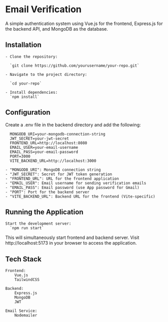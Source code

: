 # Email Verification

A simple authentication system using Vue.js for the frontend, Express.js for the backend API, and MongoDB as the database.

## Installation

    - Clone the repository:

      `git clone https://github.com/yourusername/your-repo.git`

    - Navigate to the project directory:

      `cd your-repo`

    - Install dependencies:
      `npm install`

## Configuration

Create a .env file in the backend directory and add the following:

```
  MONGODB_URI=your-mongodb-connection-string
  JWT_SECRET=your-jwt-secret
  FRONTEND_URL=http://localhost:8080
  EMAIL_USER=your-email-username
  EMAIL_PASS=your-email-password
  PORT=3000
  VITE_BACKEND_URL=http://localhost:3000
```

    - "MONGODB_URI": MongoDB connection string
    - "JWT_SECRET": Secret for JWT token generation
    - "FRONTEND_URL": URL for the frontend application
    - "EMAIL_USER": Email username for sending verification emails
    - "EMAIL_PASS": Email password (use App password for Gmail)
    - "PORT": Port for the backend server
    - "VITE_BACKEND_URL": Backend URL for the frontend (Vite-specific)

## Running the Application

    Start the development server:
      `npm run start`

This will simultaneously start frontend and backend server. Visit http://localhost:5173 in your browser to access the application.

## Tech Stack

    Frontend:
        Vue.js
        TailwindCSS

    Backend:
        Express.js
        MongoDB
        JWT

    Email Service:
        Nodemailer
